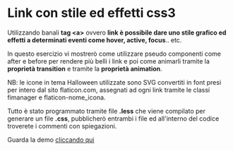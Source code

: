 
<h1>Link con stile ed effetti css3</h1>
<p> Utilizzando banali <strong>tag &lt;a&gt;</strong> ovvero <strong>link è possibile dare uno stile grafico ed effetti a determinati eventi come hover, active, focus</strong>.. etc. </p>
<p>In questo esercizio vi mostrerò come utilizzare pseudo componenti come after e before per rendere più belli i link e poi come animarli tramite la <strong>proprietà transition</strong> e tramite la <strong>proprietà animation</strong>. </p>
<p>NB: le icone in tema Halloween utilizzate sono SVG convertiti in font presi per intero dal sito flaticon.com, assegnati ad ogni link tramite le classi fimanager e flaticon-nome_icona. </p>
<p>Tutto è stato programmato tramite file <strong>.less</strong> che viene compilato per generare un file <strong>.css</strong>, pubblicherò entrambi i file ed all'interno del codice troverete i commenti con spiegazioni. </p>

Guarda la demo <a href="https://www.gioacchini.info/github/link_effect/" target="_blank">cliccando qui</a>


